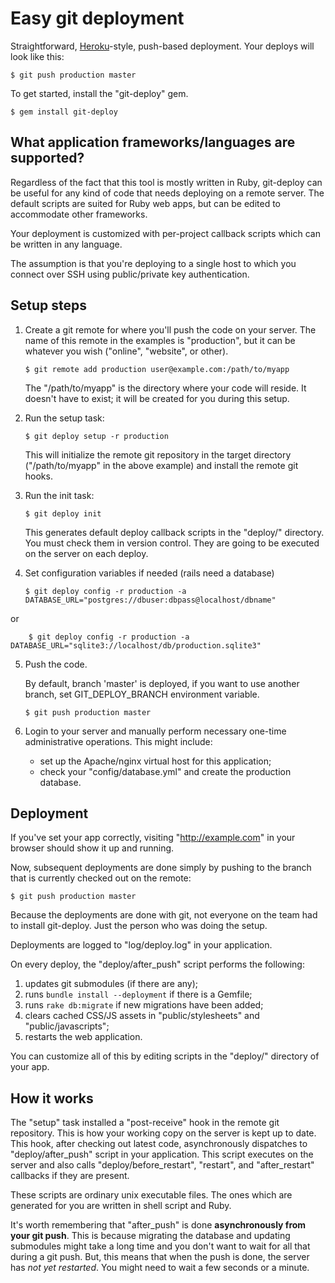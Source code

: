 Easy git deployment
===================

Straightforward, [Heroku][]-style, push-based deployment. Your deploys will look like this:

    $ git push production master

To get started, install the "git-deploy" gem.

    $ gem install git-deploy


What application frameworks/languages are supported?
----------------------------------------------------

Regardless of the fact that this tool is mostly written in Ruby, git-deploy can be useful for any kind of code that needs deploying on a remote server. The default scripts are suited for Ruby web apps, but can be edited to accommodate other frameworks.

Your deployment is customized with per-project callback scripts which can be written in any language.

The assumption is that you're deploying to a single host to which you connect over SSH using public/private key authentication.


Setup steps
-----------

1.  Create a git remote for where you'll push the code on your server. The name of this remote in the examples is "production", but it can be whatever you wish ("online", "website", or other).
    
        $ git remote add production user@example.com:/path/to/myapp
    
    The "/path/to/myapp" is the directory where your code will reside. It doesn't have to exist; it will be created for you during this setup.

2.  Run the setup task:
    
        $ git deploy setup -r production
    
    This will initialize the remote git repository in the target directory ("/path/to/myapp" in the above example) and install the remote git hooks.

3.  Run the init task:
    
        $ git deploy init
    
    This generates default deploy callback scripts in the "deploy/" directory. You must check them in version control. They are going to be executed on the server on each deploy.

4.  Set configuration variables if needed (rails need a database)

        $ git deploy config -r production -a DATABASE_URL="postgres://dbuser:dbpass@localhost/dbname"

or

        $ git deploy config -r production -a DATABASE_URL="sqlite3://localhost/db/production.sqlite3"

5.  Push the code.

    By default, branch 'master' is deployed, if you want to use another branch, set GIT_DEPLOY_BRANCH environment variable.
    
        $ git push production master

6.  Login to your server and manually perform necessary one-time administrative operations. This might include:
    * set up the Apache/nginx virtual host for this application;
    * check your "config/database.yml" and create the production database.


Deployment
----------

If you've set your app correctly, visiting "http://example.com" in your browser should show it up and running.

Now, subsequent deployments are done simply by pushing to the branch that is currently checked out on the remote:

    $ git push production master

Because the deployments are done with git, not everyone on the team had to install git-deploy. Just the person who was doing the setup.

Deployments are logged to "log/deploy.log" in your application.

On every deploy, the "deploy/after_push" script performs the following:

1. updates git submodules (if there are any);
2. runs `bundle install --deployment` if there is a Gemfile;
3. runs `rake db:migrate` if new migrations have been added;
4. clears cached CSS/JS assets in "public/stylesheets" and "public/javascripts";
5. restarts the web application.

You can customize all of this by editing scripts in the "deploy/" directory of your app.

How it works
------------

The "setup" task installed a "post-receive" hook in the remote git repository. This is how your working copy on the server is kept up to date. This hook, after checking out latest code, asynchronously dispatches to "deploy/after_push" script in your application. This script executes on the server and also calls "deploy/before_restart", "restart", and "after_restart" callbacks if they are present.

These scripts are ordinary unix executable files. The ones which are generated for you are written in shell script and Ruby.

It's worth remembering that "after_push" is done **asynchronously from your git push**. This is because migrating the database and updating submodules might take a long time and you don't want to wait for all that during a git push. But, this means that when the push is done, the server has *not yet restarted*. You might need to wait a few seconds or a minute.


  [heroku]: http://heroku.com/
